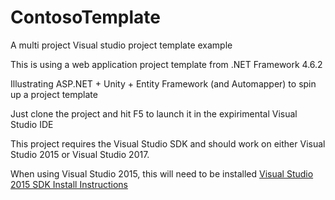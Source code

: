 # ContosoTemplate
A multi project Visual studio project template example

This is using a web application project template from .NET Framework 4.6.2

Illustrating ASP.NET + Unity + Entity Framework (and Automapper) to spin up a project template

Just clone the project and hit F5 to launch it in the expirimental Visual Studio IDE

This project requires the Visual Studio SDK and should work on either Visual Studio 2015 or Visual Studio 2017.

When using Visual Studio 2015, this will need to be installed [Visual Studio 2015 SDK Install Instructions](https://msdn.microsoft.com/en-us/library/mt683786.aspx)
